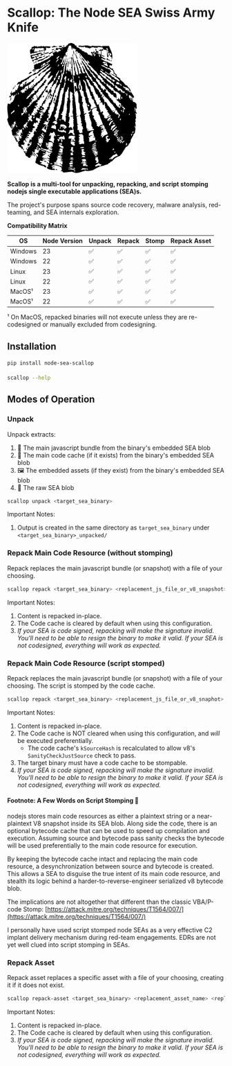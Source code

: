 # Scallop: The Node SEA Swiss Army Knife

![scallop](scallop.png)

**Scallop is a multi-tool for unpacking, repacking, and script stomping nodejs single executable applications (SEA)s.**

The project's purpose spans source code recovery, malware analysis, red-teaming, and SEA internals exploration.

**Compatibility Matrix**

| OS      | Node Version | Unpack | Repack | Stomp | Repack Asset |
|---------|--------------|--------|--------|-------|--------------|
| Windows |           23 |      ✅|    ✅ |    ✅ |          ✅ |
| Windows |           22 |      ✅|    ✅ |    ✅ |          ✅ |
| Linux   |           23 |      ✅|    ✅ |    ✅ |          ✅ |
| Linux   |           22 |      ✅|    ✅ |    ✅ |          ✅ |
| MacOS¹  |           23 |      ✅|    ✅ |    ✅ |          ✅ |
| MacOS¹  |           22 |      ✅|    ✅ |    ✅ |          ✅ |

¹ On MacOS, repacked binaries will not execute unless they are re-codesigned or manually excluded from codesigning.

## Installation

```bash
pip install node-sea-scallop

scallop --help
```

## Modes of Operation
### Unpack

Unpack extracts:
1. 🤖 The main javascript bundle from the binary's embedded SEA blob
2. 💾 The main code cache (if it exists) from the binary's embedded SEA blob
3. 🖼️ The embedded assets (if they exist) from the binary's embedded SEA blob
4. 🥩 The raw SEA blob

```bash
scallop unpack <target_sea_binary>
```

Important Notes:
1. Output is created in the same directory as `target_sea_binary` under `<target_sea_binary>_unpacked/`


### Repack Main Code Resource (without stomping)

Repack replaces the main javascript bundle (or snapshot) with a file of your choosing.

```bash
scallop repack <target_sea_binary> <replacement_js_file_or_v8_snapshot>
```

Important Notes:
1. Content is repacked in-place.
2. The Code cache is cleared by default when using this configuration.
3. *If your SEA is code signed, repacking will make the signature invalid. You'll need to be able to resign the binary to make it valid. If your SEA is not codesigned, everything will work as expected.*


### Repack Main Code Resource (script stomped)

Repack replaces the main javascript bundle (or snapshot) with a file of your choosing. The script is stomped by the code cache. 

```bash
scallop repack <target_sea_binary> <replacement_js_file_or_v8_snaphot> --stomp
```

Important Notes:
1. Content is repacked in-place.
2. The Code cache is NOT cleared when using this configuration, and _will_ be executed preferentially.
    - The code cache's `kSourceHash` is recalculated to allow v8's `SanityCheckJustSource` check to pass. 
3. The target binary must have a code cache to be stompable.
4. *If your SEA is code signed, repacking will make the signature invalid. You'll need to be able to resign the binary to make it valid. If your SEA is not codesigned, everything will work as expected.*


#### Footnote: A Few Words on Script Stomping 🥾

nodejs stores main code resources as either a plaintext string or a near-plaintext V8 snapshot inside its SEA blob. Along side the code, there is an optional bytecode cache that can be used to speed up compilation and execution. Assuming  source and bytecode pass sanity checks the bytecode will be used preferentially to the main code resource for execution. 

By keeping the bytecode cache intact and replacing the main code resource, a desynchronization between source and bytecode is created. This allows a SEA to disguise the true intent of its main code resource, and stealth its logic behind a harder-to-reverse-engineer serialized v8 bytecode blob.

The implications are not altogether that different than the classic VBA/P-code Stomp: [https://attack.mitre.org/techniques/T1564/007/](https://attack.mitre.org/techniques/T1564/007/)

I personally have used script stomped node SEAs as a very effective C2 implant delivery mechanism during red-team engagements. EDRs are not yet well clued into script stomping in SEAs.


### Repack Asset

Repack asset replaces a specific asset with a file of your choosing, creating it if it does not exist.

```bash
scallop repack-asset <target_sea_binary> <replacement_asset_name> <replacement_asset_file>
```

Important Notes:
1. Content is repacked in-place.
2. The Code cache is cleared by default when using this configuration.
3. *If your SEA is code signed, repacking will make the signature invalid. You'll need to be able to resign the binary to make it valid. If your SEA is not codesigned, everything will work as expected.*
